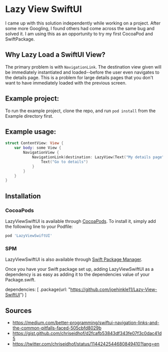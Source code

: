 # Lazy View SwiftUI

I came up with this solution independently while working on a project. After some more Googling, I found others had come across the same bug and solved it. I am using this as an opportunity to try my first CocoaPod and SwiftPackage.

## Why Lazy Load a SwiftUI View?

The primary problem is with `NavigationLink`. The destination view given will be immediately instantiated and loaded--before the user even navigates to the details page. This is a problem for large details pages that you don't want to have immediately loaded with the previous screen.

## Example project:

To run the example project, clone the repo, and run `pod install` from the Example directory first.

## Example usage:

```swift
struct ContentView: View {
    var body: some View {
        NavigationView {
            NavigationLink(destination: LazyView(Text("My details page"))) {
                Text("Go to details")
            }
        }
    }
}
```

## Installation

### CocoaPods

LazyViewSwiftUI is available through [CocoaPods](https://cocoapods.org). To install
it, simply add the following line to your Podfile:

```ruby
pod 'LazyViewSwiftUI'
```

### SPM

LazyViewSwiftUI is also available through [Swift Package Manager](https://swift.org/package-manager/). 

Once you have your Swift package set up, adding LazyViewSwiftUI as a dependency is as easy as adding it to the dependencies value of your Package.swift.

dependencies: [
    .package(url: "https://github.com/joehinkle11/Lazy-View-SwiftUI")
]
 
## Sources

  - https://medium.com/better-programming/swiftui-navigation-links-and-the-common-pitfalls-faced-505cbfd8029b
  - https://gist.github.com/chriseidhof/d2fcafb53843df343fe07f3c0dac41d5
  - https://twitter.com/chriseidhof/status/1144242544680849410?lang=en
